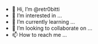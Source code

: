- 👋 Hi, I’m @retr0bitti
- 👀 I’m interested in ...
- 🌱 I’m currently learning ...
- 💞️ I’m looking to collaborate on ...
- 📫 How to reach me ...

<!---
retr0bitti/retr0bitti is a ✨ special ✨ repository because its `README.md` (this file) appears on your GitHub profile.
You can click the Preview link to take a look at your changes.
--->
